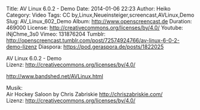 Title: AV Linux 6.0.2 - Demo
Date: 2014-01-06 22:23
Author: Heiko
Category: Video
Tags: CC by,Linux,Neueinsteiger,screencast,AVLinux,Demo
Slug: AV_Linux_602_Demo
Album: http://www.openscreencast.de
Duration: 469000
License: http://creativecommons.org/licenses/by/4.0/
Youtube: iNjChme_3s0
Vimeo: 131876204
Tumblr: http://openscreencast.tumblr.com/post/72574924766/av-linux-6-0-2-demo-lizenz
Diaspora: https://pod.geraspora.de/posts/1822025

AV Linux 6.0.2 - Demo  
Lizenz: <http://creativecommons.org/licenses/by/4.0/>  
  
<http://www.bandshed.net/AVLinux.html>  
  
Musik:  
Air Hockey Saloon by Chris Zabriskie <http://chriszabriskie.com/>  
Lizenz: <http://creativecommons.org/licenses/by/4.0/>

